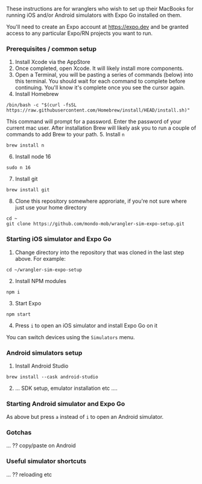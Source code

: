 These instructions are for wranglers who wish to set up their MacBooks for running iOS and/or Android simulators with Expo Go installed on them.

You'll need to create an Expo account at https://expo.dev and be granted access to any particular Expo/RN projects you want to run. 

### Prerequisites / common setup

1. Install Xcode via the AppStore
2. Once completed, open Xcode. It will likely install more components.
3. Open a Terminal, you will be pasting a series of commands (below) into this terminal. You should wait for each command to complete before continuing. You'll know it's complete once you see the cursor again.
4. Install Homebrew 
```shell
/bin/bash -c "$(curl -fsSL https://raw.githubusercontent.com/Homebrew/install/HEAD/install.sh)"
```
This command will prompt for a password. Enter the password of your current mac user. 
After installation Brew will likely ask you to run a couple of commands to add Brew to your path.
5. Install `n`
```shell
brew install n
```
6. Install node 16
```shell
sudo n 16
```
7. Install git
```shell
brew install git
```
8. Clone this repository somewhere approriate, if you're not sure where just use your home directory
```shell
cd ~
git clone https://github.com/mondo-mob/wrangler-sim-expo-setup.git
```

### Starting iOS simulator and Expo Go

1. Change directory into the repository that was cloned in the last step above. For example:
```shell
cd ~/wrangler-sim-expo-setup
```
2. Install NPM modules
```shell
npm i
```
3. Start Expo
```shell
npm start
```
4. Press `i` to open an iOS simulator and install Expo Go on it

You can switch devices using the `Simulators` menu.

### Android simulators setup

1. Install Android Studio
```shell
brew install --cask android-studio
```
2. ... SDK setup, emulator installation etc ....

### Starting Android simulator and Expo Go

As above but press `a` instead of `i` to open an Android simulator.

### Gotchas

... ?? copy/paste on Android

### Useful simulator shortcuts

... ?? reloading etc
